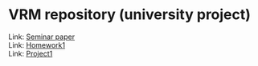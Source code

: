 # VRM repository (university project)
Link: [Seminar paper](https://github.com/htha98/VRM/tree/main/paper)  
Link: [Homework1](https://github.com/htha98/VRM/tree/main/homework/homework1)  
Link: [Project1](https://github.com/htha98/VRM/tree/main/project1)  
